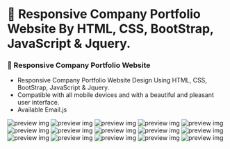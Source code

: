 # 💼 Responsive Company Portfolio Website By HTML, CSS, BootStrap, JavaScript & Jquery.

### 💼 Responsive Company Portfolio Website

- Responsive Company Portfolio Website Design Using HTML, CSS, BootStrap, JavaScript & Jquery.
- Compatible with all mobile devices and with a beautiful and pleasant user interface.
- Available Email.js

![preview img](/preview/FireShot%20Capture%20046%20-%20Home%20-%20127.0.0.1.png)
![preview img](/preview/FireShot%20Capture%20047%20-%20About%20-%20127.0.0.1.png)
![preview img](/preview/FireShot%20Capture%20048%20-%20Portfolio%20-%20127.0.0.1.png)
![preview img](/preview/FireShot%20Capture%20049%20-%20Team%20Page%20-%20127.0.0.1.png)
![preview img](/preview/FireShot%20Capture%20050%20-%20Team%20Details%20-%20127.0.0.1.png)
![preview img](/preview/FireShot%20Capture%20051%20-%20Testimonial%20-%20127.0.0.1.png)
![preview img](/preview/FireShot%20Capture%20052%20-%20Pricing%20-%20127.0.0.1.png)
![preview img](/preview/FireShot%20Capture%20053%20-%20FAQ%20-%20127.0.0.1.png)
![preview img](/preview/FireShot%20Capture%20054%20-%20404%20Error%20-%20127.0.0.1.png)
![preview img](/preview/FireShot%20Capture%20055%20-%20Products%20-%20127.0.0.1.png)
![preview img](/preview/FireShot%20Capture%20056%20-%20Product%20Details%20-%20127.0.0.1.png)
![preview img](/preview/FireShot%20Capture%20057%20-%20Cart%20-%20127.0.0.1.png)
![preview img](/preview/FireShot%20Capture%20058%20-%20Checkout%20-%20127.0.0.1.png)
![preview img](/preview/FireShot%20Capture%20060%20-%20News%20-%20127.0.0.1.png)
![preview img](/preview/FireShot%20Capture%20061%20-%20Contact%20-%20127.0.0.1.png)



